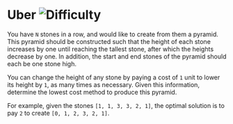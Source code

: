# Uber ![Difficulty](https://img.shields.io/badge/-HARD-red)
	
You have `N` stones in a row, and would like to create from them a pyramid. This pyramid should be constructed such that the height of each stone increases by one until reaching the tallest stone, after which the heights decrease by one. In addition, the start and end stones of the pyramid should each be one stone high.
	
You can change the height of any stone by paying a cost of `1` unit to lower its height by `1`, as many times as necessary. Given this information, determine the lowest cost method to produce this pyramid.
	
For example, given the stones `[1, 1, 3, 3, 2, 1]`, the optimal solution is to pay `2` to create `[0, 1, 2, 3, 2, 1]`.
	
